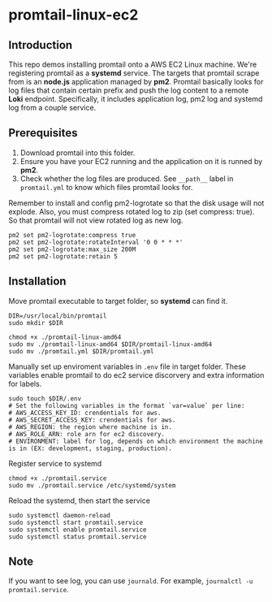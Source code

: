 # promtail-linux-ec2
## Introduction
This repo demos installing promtail onto a AWS EC2 Linux machine. We're registering promtail as a **systemd** service. The targets that promtail scrape from is an **node.js** application managed by **pm2**. Promtail basically looks for log files that contain certain prefix and push the log content to a remote **Loki** endpoint. Specifically, it includes application log, pm2 log and systemd log from a couple service.

## Prerequisites
1. Download promtail into this folder.
2. Ensure you have your EC2 running and the application on it is runned by **pm2**.
3. Check whether the log files are produced. See `__path__` label in `promtail.yml` to know which files promtail looks for.

Remember to install and config pm2-logrotate so that the disk usage will not explode. Also, you must compress rotated log to zip (set compress: true). So that promtail will not view rotated log as new log.
```
pm2 set pm2-logrotate:compress true
pm2 set pm2-logrotate:rotateInterval '0 0 * * *'
pm2 set pm2-logrotate:max_size 200M
pm2 set pm2-logrotate:retain 5
```

## Installation
Move promtail executable to target folder, so **systemd** can find it.
```
DIR=/usr/local/bin/promtail
sudo mkdir $DIR

chmod +x ./promtail-linux-amd64
sudo mv ./promtail-linux-amd64 $DIR/promtail-linux-amd64
sudo mv ./promtail.yml $DIR/promtail.yml
```

 Manually set up enviroment variables in `.env` file in target folder. These variables enable promtail to do ec2 service discorvery and extra information for labels.
```
sudo touch $DIR/.env
# Set the following variables in the format `var=value` per line:
# AWS_ACCESS_KEY_ID: crendentials for aws.
# AWS_SECRET_ACCESS_KEY: crendentials for aws.
# AWS_REGION: the region where machine is in.
# AWS_ROLE_ARN: role arn for ec2 discovery.
# ENVIRONMENT: label for log, depends on which environment the machine is in (EX: development, staging, production).
```

Register service to systemd
```
chmod +x ./promtail.service
sudo mv ./promtail.service /etc/systemd/system
```

Reload the systemd, then start the service
``` 
sudo systemctl daemon-reload
sudo systemctl start promtail.service
sudo systemctl enable promtail.service
sudo systemctl status promtail.service
```

## Note
If you want to see log, you can use `journald`. For example, `journalctl -u promtail.service`.
